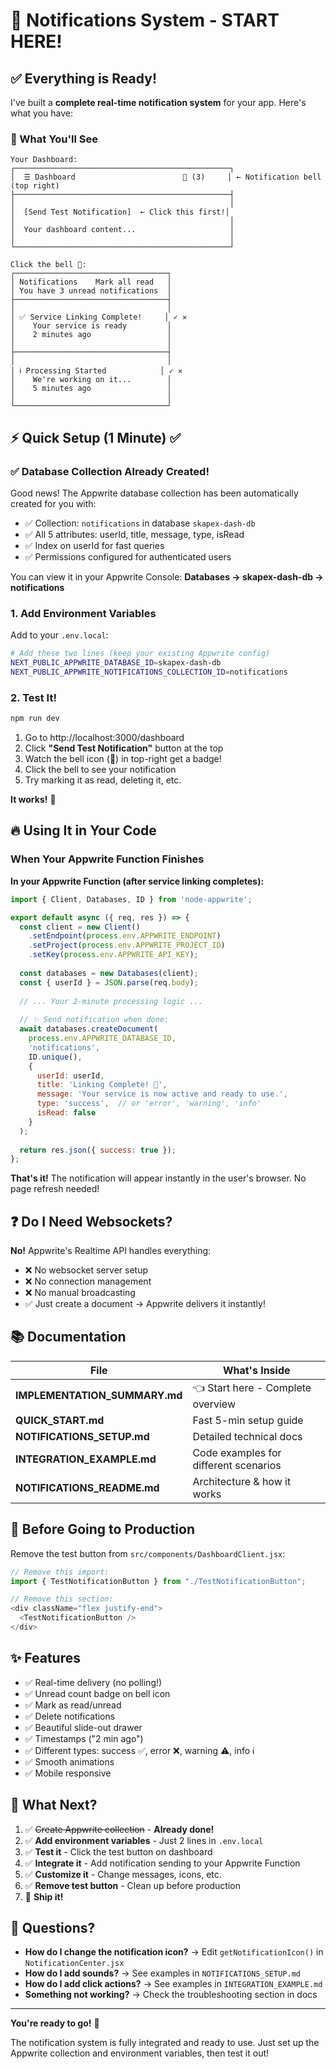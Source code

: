 # 🚀 Notifications System - START HERE!

## ✅ Everything is Ready!

I've built a **complete real-time notification system** for your app. Here's what you have:

### 🎨 What You'll See

```
Your Dashboard:
┌────────────────────────────────────────────────┐
│  ☰ Dashboard                        🔔 (3)     │ ← Notification bell (top right)
├────────────────────────────────────────────────┤
│                                                │
│  [Send Test Notification]  ← Click this first!│
│                                                │
│  Your dashboard content...                     │
│                                                │
└────────────────────────────────────────────────┘

Click the bell 🔔:
┌──────────────────────────────────┐
│ Notifications    Mark all read   │
│ You have 3 unread notifications  │
├──────────────────────────────────┤
│                                  │
│ ✅ Service Linking Complete!     │ ✓ ✕
│    Your service is ready         │
│    2 minutes ago                 │
│                                  │
├──────────────────────────────────┤
│                                  │
│ ℹ️ Processing Started            │ ✓ ✕
│    We're working on it...        │
│    5 minutes ago                 │
│                                  │
└──────────────────────────────────┘
```

## ⚡ Quick Setup (1 Minute) ✅

### ✅ Database Collection Already Created!

Good news! The Appwrite database collection has been automatically created for you with:
- ✅ Collection: `notifications` in database `skapex-dash-db`
- ✅ All 5 attributes: userId, title, message, type, isRead
- ✅ Index on userId for fast queries
- ✅ Permissions configured for authenticated users

You can view it in your Appwrite Console: **Databases → skapex-dash-db → notifications**

### 1. Add Environment Variables

Add to your `.env.local`:

```bash
# Add these two lines (keep your existing Appwrite config)
NEXT_PUBLIC_APPWRITE_DATABASE_ID=skapex-dash-db
NEXT_PUBLIC_APPWRITE_NOTIFICATIONS_COLLECTION_ID=notifications
```

### 2. Test It!

```bash
npm run dev
```

1. Go to http://localhost:3000/dashboard
2. Click **"Send Test Notification"** button at the top
3. Watch the bell icon (🔔) in top-right get a badge!
4. Click the bell to see your notification
5. Try marking it as read, deleting it, etc.

**It works!** 🎉

## 🔥 Using It in Your Code

### When Your Appwrite Function Finishes

**In your Appwrite Function (after service linking completes):**

```javascript
import { Client, Databases, ID } from 'node-appwrite';

export default async ({ req, res }) => {
  const client = new Client()
    .setEndpoint(process.env.APPWRITE_ENDPOINT)
    .setProject(process.env.APPWRITE_PROJECT_ID)
    .setKey(process.env.APPWRITE_API_KEY);
    
  const databases = new Databases(client);
  const { userId } = JSON.parse(req.body);
  
  // ... Your 2-minute processing logic ...
  
  // ✨ Send notification when done:
  await databases.createDocument(
    process.env.APPWRITE_DATABASE_ID,
    'notifications',
    ID.unique(),
    {
      userId: userId,
      title: 'Linking Complete! 🎉',
      message: 'Your service is now active and ready to use.',
      type: 'success',  // or 'error', 'warning', 'info'
      isRead: false
    }
  );
  
  return res.json({ success: true });
};
```

**That's it!** The notification will appear instantly in the user's browser. No page refresh needed!

## ❓ Do I Need Websockets?

**No!** Appwrite's Realtime API handles everything:

- ❌ No websocket server setup
- ❌ No connection management  
- ❌ No manual broadcasting
- ✅ Just create a document → Appwrite delivers it instantly!

## 📚 Documentation

| File | What's Inside |
|------|---------------|
| **IMPLEMENTATION_SUMMARY.md** | 👈 Start here - Complete overview |
| **QUICK_START.md** | Fast 5-min setup guide |
| **NOTIFICATIONS_SETUP.md** | Detailed technical docs |
| **INTEGRATION_EXAMPLE.md** | Code examples for different scenarios |
| **NOTIFICATIONS_README.md** | Architecture & how it works |

## 🧹 Before Going to Production

Remove the test button from `src/components/DashboardClient.jsx`:

```javascript
// Remove this import:
import { TestNotificationButton } from "./TestNotificationButton";

// Remove this section:
<div className="flex justify-end">
  <TestNotificationButton />
</div>
```

## ✨ Features

- ✅ Real-time delivery (no polling!)
- ✅ Unread count badge on bell icon
- ✅ Mark as read/unread
- ✅ Delete notifications
- ✅ Beautiful slide-out drawer
- ✅ Timestamps ("2 min ago")
- ✅ Different types: success ✅, error ❌, warning ⚠️, info ℹ️
- ✅ Smooth animations
- ✅ Mobile responsive

## 🎯 What Next?

1. ✅ ~~Create Appwrite collection~~ - **Already done!**
2. ✅ **Add environment variables** - Just 2 lines in `.env.local`
3. ✅ **Test it** - Click the test button on dashboard
4. ✅ **Integrate it** - Add notification sending to your Appwrite Function
5. ✅ **Customize it** - Change messages, icons, etc.
6. ✅ **Remove test button** - Clean up before production
7. 🚀 **Ship it!**

## 💬 Questions?

- **How do I change the notification icon?** → Edit `getNotificationIcon()` in `NotificationCenter.jsx`
- **How do I add sounds?** → See examples in `NOTIFICATIONS_SETUP.md`
- **How do I add click actions?** → See examples in `INTEGRATION_EXAMPLE.md`
- **Something not working?** → Check the troubleshooting section in docs

---

**You're ready to go!** 🎉

The notification system is fully integrated and ready to use. Just set up the Appwrite collection and environment variables, then test it out!


